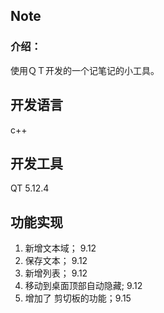 ## Note
### 介绍：
使用ＱＴ开发的一个记笔记的小工具。

## 开发语言
c++
## 开发工具
QT 5.12.4


## 功能实现
1. 新增文本域；  9.12
2. 保存文本；  9.12
3. 新增列表； 9.12
4. 移动到桌面顶部自动隐藏; 9.12
5. 增加了 剪切板的功能；9.15
